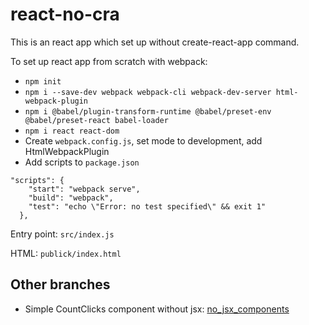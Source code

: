 # react-no-cra
This is an react app which set up without create-react-app command.

To set up react app from scratch with webpack:
* `npm init`
* `npm i --save-dev webpack webpack-cli webpack-dev-server html-webpack-plugin`
* `npm i @babel/plugin-transform-runtime @babel/preset-env @babel/preset-react babel-loader`
* `npm i react react-dom`
* Create `webpack.config.js`, set mode to development, add HtmlWebpackPlugin
* Add scripts to `package.json`
```
"scripts": {
    "start": "webpack serve",
    "build": "webpack",
    "test": "echo \"Error: no test specified\" && exit 1"
  },
```


Entry point: `src/index.js`

HTML: `publick/index.html`

## Other branches
* Simple CountClicks component without jsx: [no_jsx_components](https://github.com/AnastasiiaPlutalova/react-no-cra/tree/no_jsx_components)  
